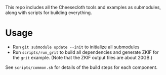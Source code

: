This repo includes all the Cheesecloth tools and examples as submodules, along
with scripts for building everything.

# Usage

* Run `git submodule update --init` to initialize all submodules
* Run `scripts/run_grit` to build all dependencies and generate ZKIF for the
  `grit` example.  (Note that the ZKIF output files are about 20GB.)

See `scripts/common.sh` for details of the build steps for each component.
